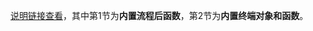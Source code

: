 
<a href="/static/docattachment/imgenius流程自定义函数和Android终端脚本.pdf" target="_blank">说明链接查看</a>，其中第1节为**内置流程后函数**，第2节为**内置终端对象和函数**。
